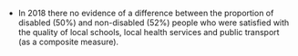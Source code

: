 * In 2018 there no evidence of a difference between the proportion of disabled (50%) and non-disabled (52%) people who were satisfied with the quality of local schools, local health services and public transport (as a composite measure).
